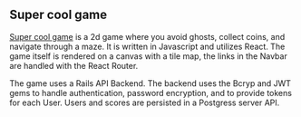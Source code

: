## Super cool game
[Super cool game](https://github.com/DrDrakula/react-game-frontend) is a 2d game where you avoid ghosts, collect coins, and navigate through a maze. It is written in Javascript and utilizes React. The game itself is rendered on a canvas with a tile map, the links in the Navbar are handled with the React Router.

The game uses a Rails API Backend. The backend uses the Bcryp and JWT gems to handle authentication, password encryption, and to provide tokens for each User. Users and scores are persisted in a Postgress server API.
